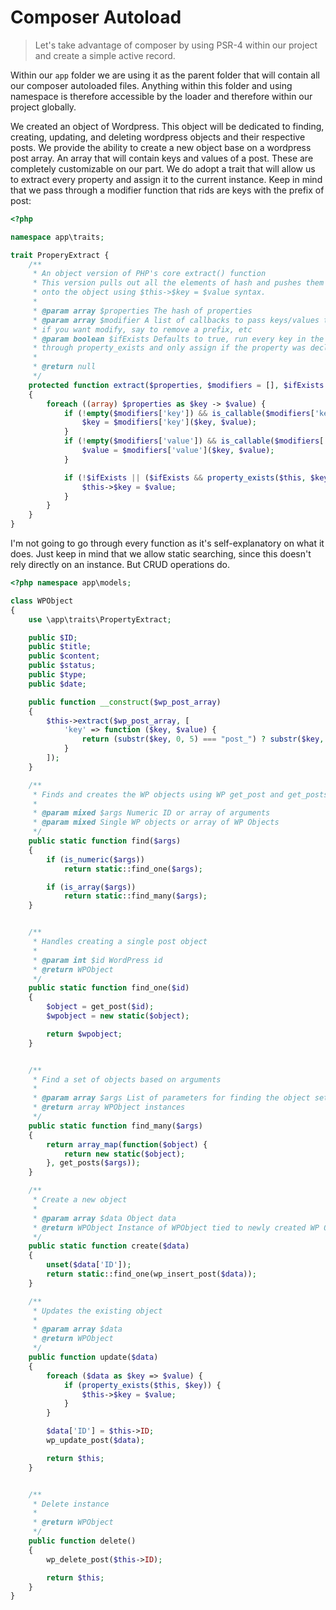Composer Autoload
=================
> Let's take advantage of composer by using PSR-4 within our project and create
> a simple active record.

Within our `app` folder we are using it as the parent folder that will contain
all our composer autoloaded files. Anything within this folder and using
namespace is therefore accessible by the loader and therefore within our project
globally.

We created an object of Wordpress. This object will be dedicated to finding,
creating, updating, and deleting wordpress objects and their respective posts.
We provide the ability to create a new object base on a wordpress post array. An
array that will contain keys and values of a post. These are completely
customizable on our part. We do adopt a trait that will allow us to extract
every property and assign it to the current instance. Keep in mind that we pass
through a modifier function that rids are keys with the prefix of post:

```php
<?php

namespace app\traits;

trait ProperyExtract {
	/**
	 * An object version of PHP's core extract() function
	 * This version pulls out all the elements of hash and pushes them
	 * onto the object using $this->$key = $value syntax.
	 *
	 * @param array $properties The hash of properties
	 * @param array $modifier A list of callbacks to pass keys/values through
	 * if you want modify, say to remove a prefix, etc
	 * @param boolean $ifExists Defaults to true, run every key in the hash
	 * through property_exists and only assign if the property was declared
	 *
	 * @return null
	 */
	protected function extract($properties, $modifiers = [], $ifExists = true)
	{
		foreach ((array) $properties as $key -> $value) {
			if (!empty($modifiers['key']) && is_callable($modifiers['key'])) {
				$key = $modifiers['key']($key, $value);
			}
			if (!empty($modifiers['value']) && is_callable($modifiers['value'])) {
				$value = $modifiers['value']($key, $value);	
			}

			if (!$ifExists || ($ifExists && property_exists($this, $key))) {
				$this->$key = $value;
			}
		}
	}
}
```

I'm not going to go through every function as it's self-explanatory on what it
does. Just keep in mind that we allow static searching, since this doesn't rely
directly on an instance. But CRUD operations do.

```php
<?php namespace app\models;

class WPObject
{
	use \app\traits\PropertyExtract;

	public $ID;
	public $title;
	public $content;
	public $status;
	public $type;
	public $date;

	public function __construct($wp_post_array)
	{
		$this->extract($wp_post_array, [
			'key' => function ($key, $value) {
				return (substr($key, 0, 5) === "post_") ? substr($key, 5) : $key;
			}
		]);
	}

	/**
	 * Finds and creates the WP objects using WP get_post and get_posts methods
	 *
	 * @param mixed $args Numeric ID or array of arguments
	 * @param mixed	Single WP objects or array of WP Objects
	 */
	public static function find($args)
	{
		if (is_numeric($args))
			return static::find_one($args);	

		if (is_array($args))
			return static::find_many($args);
	}


	/**
	 * Handles creating a single post object
	 *
	 * @param int $id WordPress id
	 * @return WPObject
	 */
	public static function find_one($id)
	{
		$object = get_post($id);
		$wpobject = new static($object);

		return $wpobject;	
	}


	/**
	 * Find a set of objects based on arguments
	 *
	 * @param array $args List of parameters for finding the object set
	 * @return array WPObject instances
	 */
	public static function find_many($args)
	{
		return array_map(function($object) {
			return new static($object);
		}, get_posts($args));
	}

	/**
	 * Create a new object
	 *
	 * @param array $data Object data
	 * @return WPObject Instance of WPObject tied to newly created WP Object
	 */
	public static function create($data)
	{
		unset($data['ID']);
		return static::find_one(wp_insert_post($data));
	}

	/**
	 * Updates the existing object
	 *
	 * @param array $data
	 * @return WPObject
	 */
	public function update($data)
	{
		foreach ($data as $key => $value) {
			if (property_exists($this, $key)) {
				$this->$key = $value;	
			}
		}

		$data['ID'] = $this->ID;
		wp_update_post($data);

		return $this;
	}


	/**
	 * Delete instance
	 *
	 * @return WPObject
	 */
	public function delete()
	{
		wp_delete_post($this->ID);

		return $this;	
	}
}
```

